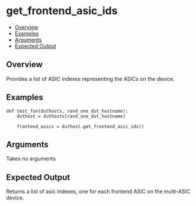 # get_frontend_asic_ids

- [Overview](#overview)
- [Examples](#examples)
- [Arguments](#arguments)
- [Expected Output](#expected-output)

## Overview
Provides a list of ASIC indexes representing the ASICs on the device.

## Examples
```
def test_fun(duthosts, rand_one_dut_hostname):
    duthost = duthosts[rand_one_dut_hostname]

    frontend_asics = duthost.get_frontend_asic_ids()
```

## Arguments
Takes no arguments

## Expected Output
Returns a list of asic indexes, one for each frontend ASIC on the multi-ASIC device.